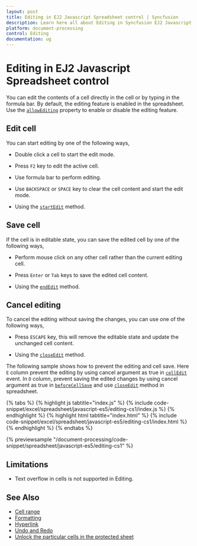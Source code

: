 ```yaml
---
layout: post
title: Editing in EJ2 Javascript Spreadsheet control | Syncfusion
description: Learn here all about Editing in Syncfusion EJ2 Javascript Spreadsheet control of Syncfusion Essential JS 2 and more.
platform: document-processing
control: Editing 
documentation: ug
---
```


# Editing in EJ2 Javascript Spreadsheet control

You can edit the contents of a cell directly in the cell or by typing in the formula bar. By default, the editing feature is enabled in the spreadsheet. Use the [`allowEditing`](https://ej2.syncfusion.com/javascript/documentation/api/spreadsheet/#allowediting) property to enable or disable the editing feature.

## Edit cell

You can start editing by one of the following ways,

* Double click a cell to start the edit mode.
* Press `F2` key to edit the active cell.
* Use formula bar to perform editing.
* Use `BACKSPACE` or `SPACE` key to clear the cell content and start the edit mode.

* Using the [`startEdit`](https://ej2.syncfusion.com/javascript/documentation/api/spreadsheet/#startedit) method.

## Save cell

If the cell is in editable state, you can save the edited cell by one of the following ways,

* Perform mouse click on any other cell rather than the current editing cell.
* Press `Enter` or `Tab` keys to save the edited cell content.

* Using the [`endEdit`](https://ej2.syncfusion.com/javascript/documentation/api/spreadsheet/#endedit) method.

## Cancel editing

To cancel the editing without saving the changes, you can use one of the following ways,

* Press `ESCAPE` key, this will remove the editable state and update the unchanged cell content.

* Using the [`closeEdit`](https://ej2.syncfusion.com/javascript/documentation/api/spreadsheet/#closeedit) method.


The following sample shows how to prevent the editing and cell save. Here `E` column prevent the editing by using cancel argument as true in [`cellEdit`](https://ej2.syncfusion.com/javascript/documentation/api/spreadsheet/#celledit) event. In `D` column, prevent saving the edited changes by using cancel argument as true in [`beforeCellSave`](https://ej2.syncfusion.com/javascript/documentation/api/spreadsheet/#beforecellsave) and use [`closeEdit`](https://ej2.syncfusion.com/javascript/documentation/api/spreadsheet/#closeedit) method in spreadsheet.
 

{% tabs %}
{% highlight js tabtitle="index.js" %}
{% include code-snippet/excel/spreadsheet/javascript-es5/editing-cs1/index.js %}
{% endhighlight %}
{% highlight html tabtitle="index.html" %}
{% include code-snippet/excel/spreadsheet/javascript-es5/editing-cs1/index.html %}
{% endhighlight %}
{% endtabs %}

{% previewsample "/document-processing/code-snippet/spreadsheet/javascript-es5/editing-cs1" %}

## Limitations

* Text overflow in cells is not supported in Editing.

## See Also

* [Cell range](./cell-range)
* [Formatting](./formatting)
* [Hyperlink](./link)
* [Undo and Redo](./undo-redo)
* [Unlock the particular cells in the protected sheet](./protect-sheet#unlock-the-particular-cells-in-the-protected-sheet)
